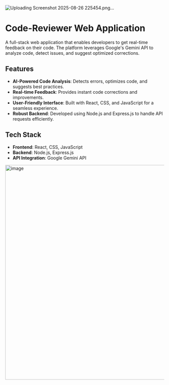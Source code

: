 ![Uploading Screenshot 2025-08-26 225454.png…]()
# Code-Reviewer Web Application  
A full-stack web application that enables developers to get real-time feedback on their code. The platform leverages Google's Gemini API to analyze code, detect issues, and suggest optimized corrections.

## Features  
- **AI-Powered Code Analysis**: Detects errors, optimizes code, and suggests best practices.  
- **Real-time Feedback**: Provides instant code corrections and improvements.  
- **User-Friendly Interface**: Built with React, CSS, and JavaScript for a seamless experience.  
- **Robust Backend**: Developed using Node.js and Express.js to handle API requests efficiently.  

## Tech Stack  
- **Frontend**: React, CSS, JavaScript  
- **Backend**: Node.js, Express.js  
- **API Integration**: Google Gemini API  
<img width="1360" height="678" alt="image" src="https://github.com/user-attachments/assets/07e0eb23-226b-4a18-9a15-c13f77ac7dc8" />


